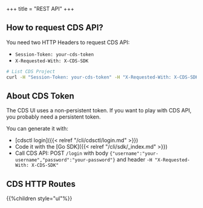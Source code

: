 +++
title = "REST API"
+++

## How to request CDS API?

You need two HTTP Headers to request CDS API:

- `Session-Token: your-cds-token`
- `X-Requested-With: X-CDS-SDK`

```bash
# List CDS Project
curl -H "Session-Token: your-cds-token" -H "X-Requested-With: X-CDS-SDK" https://your-cds-api/project
```

## About CDS Token

The CDS UI uses a non-persistent token. If you want to play with CDS API, you probably need a persistent token.

You can generate it with:

- [cdsctl login]({{< relref "/cli/cdsctl/login.md" >}})
- Code it with the [Go SDK]({{< relref "/cli/sdk/_index.md" >}})
- Call CDS API: POST `/login` with body `{"username":"your-username","password":"your-password"}` and header `-H "X-Requested-With: X-CDS-SDK"`

## CDS HTTP Routes

{{%children style="ul"%}}
